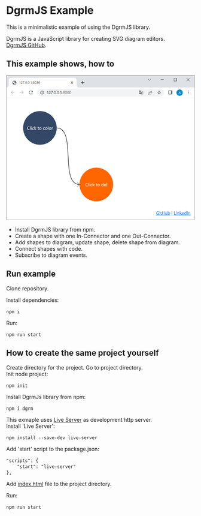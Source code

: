 # DgrmJS Example
This is a minimalistic example of using the DgrmJS library.

DgrmJS is a JavaScript library for creating SVG diagram editors.   
[DgrmJS GitHub](https://github.com/AlexeyBoiko/DgrmJS).

## This example shows, how to

<img src="https://raw.githubusercontent.com/AlexeyBoiko/DgrmJS-Example/doc/img/dgrm-js-example.PNG" alt="diagram" width="600"/>

- Install DgrmJS library from npm.
- Create a shape with one In-Connector and one Out-Connector.
- Add shapes to diagram, update shape, delete shape from diagram.
- Connect shapes with code.
- Subscribe to diagram events.

## Run example
Clone repository.

Install dependencies:
```
npm i
```

Run:
```
npm run start
```

## How to create the same project yourself
Create directory for the project. Go to project directory.  
Init node project:
```
npm init
```

Install DgrmJs library from npm:
```
npm i dgrm
```

This exmaple uses [Live Server](https://www.npmjs.com/package/live-server) as development http server.  
Install 'Live Server':
```
npm install --save-dev live-server
```
Add 'start' script to the package.json:
```
"scripts": {
	"start": "live-server"
},
```

Add [index.html](https://github.com/AlexeyBoiko/DgrmJS-Example/blob/main/index.html) file to the project directory.

Run:
```
npm run start
```
